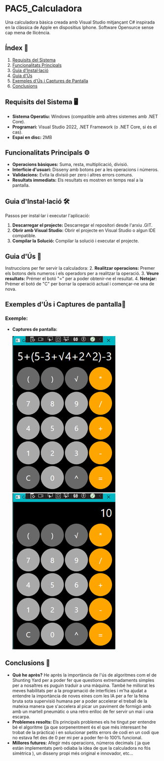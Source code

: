 # PAC5_Calculadora

Una calculadora bàsica creada amb Visual Studio mitjançant C# inspirada en la clàssica de Apple en dispositius Iphone.
Software Opensurce sense cap mena de llicència.
## Índex 📑
1. [Requisits del Sistema](#requisits-del-sistema)
2. [Funcionalitats Principals](#funcionalitats-principals)
3. [Guia d'Instal·lació](#guia-dinstal·lació)
4. [Guia d'Ús](#guia-dús)
5. [Exemples d'Ús i Captures de Pantalla](#exemples-dús-i-captures-de-pantalla)
6. [Conclusions](#conclusions)

## Requisits del Sistema 🖥️ <a id="requisits-del-sistema"></a>
- **Sistema Operatiu:** Windows (compatible amb altres sistemes amb .NET Core).
- **Programari:** Visual Studio 2022, .NET Framework (o .NET Core, si és el cas).
- **Espai en disc:** 2MB

## Funcionalitats Principals ⚙️ <a id="funcionalitats-principals"></a>
- **Operacions bàsiques:** Suma, resta, multiplicació, divisió.
- **Interfície d'usuari:** Disseny amb botons per a les operacions i números.
- **Validacions:** Evita la divisió per zero i altres errors comuns.
- **Resultats immediats:** Els resultats es mostren en temps real a la pantalla.

## Guia d'Instal·lació 🛠️ <a id="guia-dinstal·lació"></a>
Passos per instal·lar i executar l'aplicació:
1. **Descarregar el projecte:** Descarregar el repositori desde l'arxiu .GIT.
2. **Obrir amb Visual Studio:** Obrir el projecte en Visual Studio o algun IDE compatible.
4. **Compilar la Solució:** Compilar la solució i executar el projecte.

## Guia d'Ús 🚀 <a id="guia-dús"></a>
Instruccions per fer servir la calculadora:
2. **Realitzar operacions:** Premer els botons dels numeros i els operadors per a realitzar la operació.
3. **Veure resultats:** Prémer el botó "=" per a poder obtenir-ne el resultat.
4. **Netejar:** Prémer el botó de "C" per borrar la operació actual i començar-ne una de nova.

## Exemples d'Ús i Captures de pantalla📸 <a id="exemples-dús-i-captures-de-pantalla"></a>

### Exemple:

- **Captures de pantalla:**
  
  ![Operacions Consecutives](Calculadora/Imatges/OperacioCalc.png)
  ![Resultat Operacions Consecutives](Calculadora/Imatges/ResultatCalc.png)

## Conclusions 📝 <a id="conclusions"></a>
- **Què he après?** He après la importància de l'ús de algoritmes com el de Shunting Yard per a poder fer que questions extremadaments simples per a nosaltres es puguin traduir a una màquina. També he millorat les meves habilitats per a la programació de interfícies i m'ha ajudat a entendre la importància de noves eines com les IA per a fer la feina bruta sota supervisió humana per a poder accelerar el treball de la mateixa manera que s'accelera al picar un paviment de formigó amb  amb un martell pneumàtic o una retro enlloc de fer servir un mai i una escarpa.
- **Problemes resolts:** Els principals problemes els he tingut per entendre bé el algoritme (ja que sorpenentment és el que més interesant he trobat de la pràctica) i en solucionar petits errors de codi en un codi que no estava fet des de 0 per mi per a poder fer-lo 100% funcional.
- **Millores futures:** Afegir més operacions, números decimals ( ja que estàn implementats però odiaba la idea de que la calculadora no fós simètrica ), un disseny propi més original e innovador, etc...
